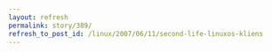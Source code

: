```yaml
---
layout: refresh
permalink: story/389/
refresh_to_post_id: /linux/2007/06/11/second-life-linuxos-kliens
---
```

